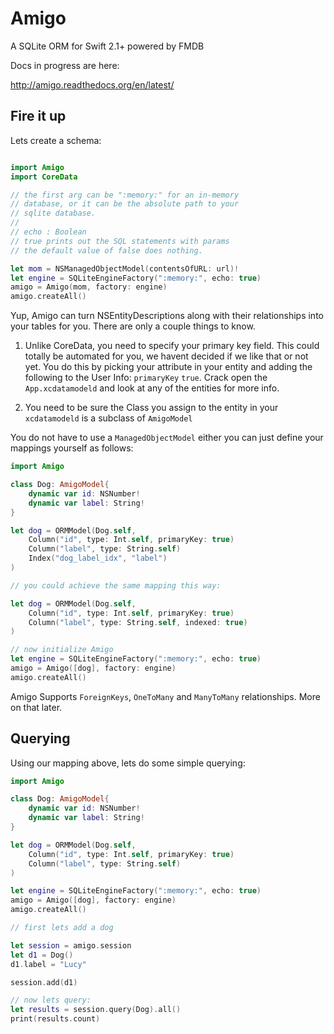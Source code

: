 # Amigo
A SQLite ORM for Swift 2.1+ powered by FMDB

Docs in progress are here:

http://amigo.readthedocs.org/en/latest/


## Fire it up

Lets create a schema:


```swift

import Amigo
import CoreData

// the first arg can be ":memory:" for an in-memory
// database, or it can be the absolute path to your
// sqlite database.
//
// echo : Boolean
// true prints out the SQL statements with params
// the default value of false does nothing.

let mom = NSManagedObjectModel(contentsOfURL: url)!
let engine = SQLiteEngineFactory(":memory:", echo: true)
amigo = Amigo(mom, factory: engine)
amigo.createAll()
```

Yup, Amigo can turn NSEntityDescriptions along with their relationships
into your tables for you. There are only a couple things to know.

1. Unlike CoreData, you need to specify your primary key field. This could
totally be automated for you, we havent decided if we like that or not yet.
You do this by picking your attribute in your entity and adding the following
to the User Info: `primaryKey` `true`. Crack open the `App.xcdatamodeld`
and look at any of the entities for more info.

2. You need to be sure the Class you assign to the entity in your `xcdatamodeld`
is a subclass of `AmigoModel`

You do not have to use a `ManagedObjectModel` either you can just define your
mappings yourself as follows:

```swift
import Amigo

class Dog: AmigoModel{
    dynamic var id: NSNumber!
    dynamic var label: String!
}

let dog = ORMModel(Dog.self,
    Column("id", type: Int.self, primaryKey: true)
    Column("label", type: String.self)
    Index("dog_label_idx", "label")
)

// you could achieve the same mapping this way:

let dog = ORMModel(Dog.self,
    Column("id", type: Int.self, primaryKey: true)
    Column("label", type: String.self, indexed: true)
)

// now initialize Amigo
let engine = SQLiteEngineFactory(":memory:", echo: true)
amigo = Amigo([dog], factory: engine)
amigo.createAll()
```

Amigo Supports `ForeignKeys`, `OneToMany` and `ManyToMany` relationships.
More on that later.

## Querying

Using our mapping above, lets do some simple querying:

```swift
import Amigo

class Dog: AmigoModel{
    dynamic var id: NSNumber!
    dynamic var label: String!
}

let dog = ORMModel(Dog.self,
    Column("id", type: Int.self, primaryKey: true)
    Column("label", type: String.self)
)

let engine = SQLiteEngineFactory(":memory:", echo: true)
amigo = Amigo([dog], factory: engine)
amigo.createAll()

// first lets add a dog

let session = amigo.session
let d1 = Dog()
d1.label = "Lucy"

session.add(d1)

// now lets query:
let results = session.query(Dog).all()
print(results.count)
```













